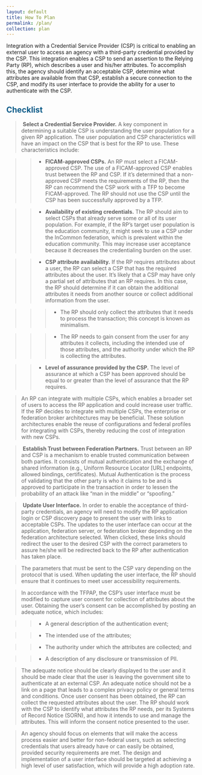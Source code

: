 ```yaml
---
layout: default
title: How To Plan
permalink: /plan/
collection: plan
---
```


Integration with a Credential Service Provider (CSP) is critical to enabling an external user to access an agency with a third-party credential provided by the CSP. This integration enables a CSP to send an assertion to the Relying Party (RP), which describes a user and his/her attributes. To accomplish this, the agency should identify an acceptable CSP, determine what attributes are available from that CSP, establish a secure connection to the CSP, and modify its user interface to provide the ability for a user to authenticate with the CSP.

## <span style="color: #0C5C89">**Checklist**</span>

> <i class="fa fa-check-square-o"></i> &nbsp;**Select a Credential Service Provider.** A key component in determining a suitable CSP is understanding the user population for a given RP application. The user population and CSP characteristics will have an impact on the CSP that is best for the RP to use. These characteristics include: 

>> * **FICAM-approved CSPs.** An RP must select a FICAM-approved CSP. The use of a FICAM-approved CSP enables trust between the RP and CSP. If it’s determined that a non-approved CSP meets the requirements of the RP, then the RP can recommend the CSP work with a TFP to become FICAM-approved. The RP should not use the CSP until the CSP has been successfully approved by a TFP. 

>> * **Availability of existing credentials.** The RP should aim to select CSPs that already serve some or all of its user population. For example, if the RP’s target user population is the education community, it might seek to use a CSP under the InCommon federation, which is prevalent within the education community. This may increase user acceptance because it decreases the credentialing burden on the user. 

>> * **CSP attribute availability.** If the RP requires attributes about a user, the RP can select a CSP that has the required attributes about the user. It’s likely that a CSP may have only a partial set of attributes that an RP requires. In this case, the RP should determine if it can obtain the additional attributes it needs from another source or collect additional information from the user.
 
>>> * The RP should only collect the attributes that it needs to process the transaction; this concept is known as minimalism. 

>>> * The RP needs to gain consent from the user for any attributes it collects, including the intended use of those attributes, and the authority under which the RP is collecting the attributes. 

>> * **Level of assurance provided by the CSP.** The level of assurance at which a CSP has been approved should be equal to or greater than the level of assurance that the RP requires.

> An RP can integrate with multiple CSPs, which enables a broader set of users to access the RP application and could increase user traffic. If the RP decides to integrate with multiple CSPs, the enterprise or federation broker architectures may be beneficial. These solution architectures enable the reuse of configurations and federal profiles for integrating with CSPs, thereby reducing the cost of integration with new CSPs.

> <i class="fa fa-check-square-o"></i> &nbsp;**Establish Trust between Federation Partners.** Trust between an RP and CSP is a mechanism to enable trusted communication between both parties. It consists of mutual authentication and the exchange of shared information (e.g., Uniform Resource Locator [URL] endpoints, allowed bindings, certificates). Mutual Authentication is the process of validating that the other party is who it claims to be and is approved to participate in the transaction in order to lessen the probability of an attack like “man in the middle” or “spoofing.”

> <i class="fa fa-check-square-o"></i> &nbsp;**Update User Interface.** In order to enable the acceptance of third-party credentials, an agency will need to modify the RP application login or CSP discovery page to present the user with links to acceptable CSPs. The updates to the user interface can occur at the application, federation server, or federation broker depending on the federation architecture selected. When clicked, these links should redirect the user to the desired CSP with the correct parameters to assure he/she will be redirected back to the RP after authentication has taken place.

> The parameters that must be sent to the CSP vary depending on the protocol that is used. When updating the user interface, the RP should ensure that it continues to meet user accessibility requirements.

> In accordance with the TFPAP, the CSP’s user interface must be modified to capture user consent for collection of attributes about the user. Obtaining the user’s consent can be accomplished by posting an adequate notice, which includes: 

>> * A general description of the authentication event; 

>> * The intended use of the attributes; 

>> * The authority under which the attributes are collected; and 

>> * A description of any disclosure or transmission of PII. 

> The adequate notice should be clearly displayed to the user and it should be made clear that the user is leaving the government site to authenticate at an external CSP. An adequate notice should not be a link on a page that leads to a complex privacy policy or general terms and conditions. Once user consent has been obtained, the RP can collect the requested attributes about the user. The RP should work with the CSP to identify what attributes the RP needs, per its Systems of Record Notice (SORN), and how it intends to use and manage the attributes. This will inform the consent notice presented to the user.

> An agency should focus on elements that will make the access process easier and better for non-federal users, such as selecting credentials that users already have or can easily be obtained, provided security requirements are met. The design and implementation of a user interface should be targeted at achieving a high level of user satisfaction, which will provide a high adoption rate.













